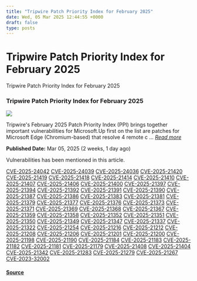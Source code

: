 ```yaml
---
title: "Tripwire Patch Priority Index for February 2025"
date: Wed, 05 Mar 2025 12:44:55 +0000
draft: false
type: posts
---
```

# Tripwire Patch Priority Index for February 2025





 Tripwire Patch Priority Index for February 2025 

### Tripwire Patch Priority Index for February 2025

![](https://upload.cvefeed.io/news/33581/thumbnail.jpg)

Tripwire's February 2025 Patch Priority Index (PPI) brings together important vulnerabilities for Microsoft.Up first on the list are patches for Microsoft Edge (Chromium-based) that resolve 4 remote c ... [_Read more_](https://www.tripwire.com/state-of-security/tripwire-patch-priority-index-february-2025)

**Published Date:** Mar 05, 2025 (2 weeks, 1 day ago)

Vulnerabilities has been mentioned in this article.

[CVE-2025-24042](https://cvefeed.io/vuln/detail/CVE-2025-24042) [CVE-2025-24039](https://cvefeed.io/vuln/detail/CVE-2025-24039) [CVE-2025-24036](https://cvefeed.io/vuln/detail/CVE-2025-24036) [CVE-2025-21420](https://cvefeed.io/vuln/detail/CVE-2025-21420) [CVE-2025-21419](https://cvefeed.io/vuln/detail/CVE-2025-21419) [CVE-2025-21418](https://cvefeed.io/vuln/detail/CVE-2025-21418) [CVE-2025-21414](https://cvefeed.io/vuln/detail/CVE-2025-21414) [CVE-2025-21410](https://cvefeed.io/vuln/detail/CVE-2025-21410) [CVE-2025-21407](https://cvefeed.io/vuln/detail/CVE-2025-21407) [CVE-2025-21406](https://cvefeed.io/vuln/detail/CVE-2025-21406) [CVE-2025-21400](https://cvefeed.io/vuln/detail/CVE-2025-21400) [CVE-2025-21397](https://cvefeed.io/vuln/detail/CVE-2025-21397) [CVE-2025-21394](https://cvefeed.io/vuln/detail/CVE-2025-21394) [CVE-2025-21392](https://cvefeed.io/vuln/detail/CVE-2025-21392) [CVE-2025-21391](https://cvefeed.io/vuln/detail/CVE-2025-21391) [CVE-2025-21390](https://cvefeed.io/vuln/detail/CVE-2025-21390) [CVE-2025-21387](https://cvefeed.io/vuln/detail/CVE-2025-21387) [CVE-2025-21386](https://cvefeed.io/vuln/detail/CVE-2025-21386) [CVE-2025-21383](https://cvefeed.io/vuln/detail/CVE-2025-21383) [CVE-2025-21381](https://cvefeed.io/vuln/detail/CVE-2025-21381) [CVE-2025-21379](https://cvefeed.io/vuln/detail/CVE-2025-21379) [CVE-2025-21377](https://cvefeed.io/vuln/detail/CVE-2025-21377) [CVE-2025-21376](https://cvefeed.io/vuln/detail/CVE-2025-21376) [CVE-2025-21373](https://cvefeed.io/vuln/detail/CVE-2025-21373) [CVE-2025-21371](https://cvefeed.io/vuln/detail/CVE-2025-21371) [CVE-2025-21369](https://cvefeed.io/vuln/detail/CVE-2025-21369) [CVE-2025-21368](https://cvefeed.io/vuln/detail/CVE-2025-21368) [CVE-2025-21367](https://cvefeed.io/vuln/detail/CVE-2025-21367) [CVE-2025-21359](https://cvefeed.io/vuln/detail/CVE-2025-21359) [CVE-2025-21358](https://cvefeed.io/vuln/detail/CVE-2025-21358) [CVE-2025-21352](https://cvefeed.io/vuln/detail/CVE-2025-21352) [CVE-2025-21351](https://cvefeed.io/vuln/detail/CVE-2025-21351) [CVE-2025-21350](https://cvefeed.io/vuln/detail/CVE-2025-21350) [CVE-2025-21349](https://cvefeed.io/vuln/detail/CVE-2025-21349) [CVE-2025-21347](https://cvefeed.io/vuln/detail/CVE-2025-21347) [CVE-2025-21337](https://cvefeed.io/vuln/detail/CVE-2025-21337) [CVE-2025-21322](https://cvefeed.io/vuln/detail/CVE-2025-21322) [CVE-2025-21254](https://cvefeed.io/vuln/detail/CVE-2025-21254) [CVE-2025-21216](https://cvefeed.io/vuln/detail/CVE-2025-21216) [CVE-2025-21212](https://cvefeed.io/vuln/detail/CVE-2025-21212) [CVE-2025-21208](https://cvefeed.io/vuln/detail/CVE-2025-21208) [CVE-2025-21206](https://cvefeed.io/vuln/detail/CVE-2025-21206) [CVE-2025-21201](https://cvefeed.io/vuln/detail/CVE-2025-21201) [CVE-2025-21200](https://cvefeed.io/vuln/detail/CVE-2025-21200) [CVE-2025-21198](https://cvefeed.io/vuln/detail/CVE-2025-21198) [CVE-2025-21190](https://cvefeed.io/vuln/detail/CVE-2025-21190) [CVE-2025-21184](https://cvefeed.io/vuln/detail/CVE-2025-21184) [CVE-2025-21183](https://cvefeed.io/vuln/detail/CVE-2025-21183) [CVE-2025-21182](https://cvefeed.io/vuln/detail/CVE-2025-21182) [CVE-2025-21181](https://cvefeed.io/vuln/detail/CVE-2025-21181) [CVE-2025-21179](https://cvefeed.io/vuln/detail/CVE-2025-21179) [CVE-2025-21408](https://cvefeed.io/vuln/detail/CVE-2025-21408) [CVE-2025-21404](https://cvefeed.io/vuln/detail/CVE-2025-21404) [CVE-2025-21342](https://cvefeed.io/vuln/detail/CVE-2025-21342) [CVE-2025-21283](https://cvefeed.io/vuln/detail/CVE-2025-21283) [CVE-2025-21279](https://cvefeed.io/vuln/detail/CVE-2025-21279) [CVE-2025-21267](https://cvefeed.io/vuln/detail/CVE-2025-21267) [CVE-2023-32002](https://cvefeed.io/vuln/detail/CVE-2023-32002)

#### [Source](https://www.tripwire.com/state-of-security/tripwire-patch-priority-index-february-2025)

